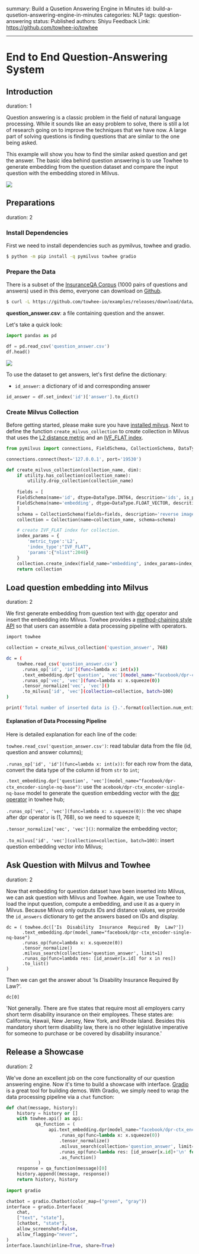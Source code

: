 summary: Build a Qusetion Answering Engine in Minutes
id: build-a-qusetion-answering-engine-in-minutes
categories: NLP
tags: question-answering
status: Published
authors: Shiyu
Feedback Link: https://github.com/towhee-io/towhee

---

# End to End Question-Answering System

## Introduction

duration: 1

Question answering is a classic problem in the field of natural language processing. While it sounds like an easy problem to solve, there is still a lot of research going on to improve the techniques that we have now. A large part of solving questions is finding questions that are similar to the one being asked.

This example will show you how to find the similar asked question and get the answer. The basic idea behind question answering is to use Towhee to generate embedding from the question dataset and compare the input question with the embedding stored in Milvus.

![](./pic/workflow.png)


## Preparations

duration: 2

### Install Dependencies

First we need to install dependencies such as pymilvus, towhee and gradio.

```bash
$ python -m pip install -q pymilvus towhee gradio
```

### Prepare the Data

There is a subset of the [InsuranceQA Corpus](https://github.com/shuzi/insuranceQA) (1000 pairs of questions and answers) used in this demo, everyone can download on [Github](https://github.com/towhee-io/examples/releases/download/data/question_answer.csv).

```bash
$ curl -L https://github.com/towhee-io/examples/releases/download/data/question_answer.csv -O
```

**question_answer.csv**: a file containing question and the answer.

Let's take a quick look:

```python
import pandas as pd

df = pd.read_csv('question_answer.csv')
df.head()
```

![](./pic/show_data.png)

To use the dataset to get answers, let's first define the dictionary:

- `id_answer`: a dictionary of id and corresponding answer

```python
id_answer = df.set_index('id')['answer'].to_dict()
```

### Create Milvus Collection

Before getting started, please make sure you have [installed milvus](https://milvus.io/docs/v2.0.x/install_standalone-docker.md). Next to define the function `create_milvus_collection` to create collection in Milvus that uses the [L2 distance metric](https://milvus.io/docs/v2.0.x/metric.md#Euclidean-distance-L2) and an [IVF_FLAT index](https://milvus.io/docs/v2.0.x/index.md#IVF_FLAT).

```python
from pymilvus import connections, FieldSchema, CollectionSchema, DataType, Collection, utility

connections.connect(host='127.0.0.1', port='19530')

def create_milvus_collection(collection_name, dim):
    if utility.has_collection(collection_name):
        utility.drop_collection(collection_name)
    
    fields = [
    FieldSchema(name='id', dtype=DataType.INT64, descrition='ids', is_primary=True, auto_id=False),
    FieldSchema(name='embedding', dtype=DataType.FLOAT_VECTOR, descrition='embedding vectors', dim=dim)
    ]
    schema = CollectionSchema(fields=fields, description='reverse image search')
    collection = Collection(name=collection_name, schema=schema)

    # create IVF_FLAT index for collection.
    index_params = {
        'metric_type':'L2',
        'index_type':"IVF_FLAT",
        'params':{"nlist":2048}
    }
    collection.create_index(field_name="embedding", index_params=index_params)
    return collection
```

## Load question embedding into Milvus

duration: 2

We first generate embedding from question text with [dpr](https://towhee.io/text-embedding/dpr) operator and insert the embedding into Milvus. Towhee provides a [method-chaining style API](https://towhee.readthedocs.io/en/main/index.html) so that users can assemble a data processing pipeline with operators.

```bash
import towhee

collection = create_milvus_collection('question_answer', 768)

dc = (
    towhee.read_csv('question_answer.csv')
      .runas_op['id', 'id'](func=lambda x: int(x))
      .text_embedding.dpr['question', 'vec'](model_name="facebook/dpr-ctx_encoder-single-nq-base")
      .runas_op['vec', 'vec'](func=lambda x: x.squeeze(0))
      .tensor_normalize['vec', 'vec']()
      .to_milvus['id', 'vec'](collection=collection, batch=100)
)

print('Total number of inserted data is {}.'.format(collection.num_entities))
```

#### Explanation of Data Processing Pipeline

Here is detailed explanation for each line of the code:

`towhee.read_csv('question_answer.csv')`: read tabular data from the file (id, question and answer columns);

`.runas_op['id', 'id'](func=lambda x: int(x))`: for each row from the data, convert the data type of the column id from `str` to `int`;

`.text_embedding.dpr['question', 'vec'](model_name="facebook/dpr-ctx_encoder-single-nq-base")`: use the `acebook/dpr-ctx_encoder-single-nq-base` model to generate the question embedding vector with the [dpr operator](https://towhee.io/text-embedding/dpr) in towhee hub;

`.runas_op['vec', 'vec'](func=lambda x: x.squeeze(0))`: the vec shape after dpr operator is (1, 768), so we need to squeeze it;

`.tensor_normalize['vec', 'vec']()`: normalize the embedding vector;

`.to_milvus['id', 'vec'](collection=collection, batch=100)`: insert question embedding vector into Milvus;

## Ask Question with Milvus and Towhee

duration: 2

Now that embedding for question dataset have been inserted into Milvus, we can ask question with Milvus and Towhee. Again, we use Towhee to load the input question, compute a embedding, and use it as a query in Milvus. Because Milvus only outputs IDs and distance values, we provide the `id_answers` dictionary to get the answers based on IDs and display.

```
dc = ( towhee.dc(['Is  Disability  Insurance  Required  By  Law?'])
      .text_embedding.dpr(model_name="facebook/dpr-ctx_encoder-single-nq-base")
      .runas_op(func=lambda x: x.squeeze(0))
      .tensor_normalize()
      .milvus_search(collection='question_answer', limit=1)
      .runas_op(func=lambda res: [id_answer[x.id] for x in res])
      .to_list()
)
```

Then we can get the answer about 'Is Disability Insurance Required By Law?'.

```
dc[0]
```

'Not generally. There are five states that require most all employers carry short term disability insurance on their employees. These states are: California, Hawaii, New Jersey, New York, and Rhode Island. Besides this mandatory short term disability law, there is no other legislative imperative for someone to purchase or be covered by disability insurance.'

## Release a Showcase

duration: 2

We've done an excellent job on the core functionality of our question answering engine. Now it's time to build a showcase with interface. [Gradio](https://gradio.app/) is a great tool for building demos. With Gradio, we simply need to wrap the data processing pipeline via a `chat` function:

```python
def chat(message, history):
    history = history or []
    with towhee.api() as api:
           qa_function = (
                api.text_embedding.dpr(model_name="facebook/dpr-ctx_encoder-single-nq-base")
                    .runas_op(func=lambda x: x.squeeze(0))
                    .tensor_normalize()
                    .milvus_search(collection='question_answer', limit=3)
                    .runas_op(func=lambda res: [id_answer[x.id]+'\n' for x in res])
                    .as_function()
            )
    response = qa_function(message)[0]
    history.append((message, response))
    return history, history
    
import gradio

chatbot = gradio.Chatbot(color_map=("green", "gray"))
interface = gradio.Interface(
    chat,
    ["text", "state"],
    [chatbot, "state"],
    allow_screenshot=False,
    allow_flagging="never",
)
interface.launch(inline=True, share=True)
```
